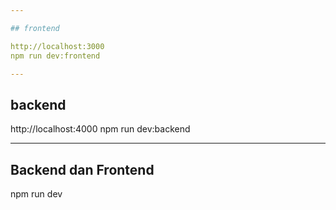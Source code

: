 ```yaml
---

## frontend

http://localhost:3000
npm run dev:frontend

---
```


## backend

http://localhost:4000
npm run dev:backend

---

## Backend dan Frontend

npm run dev
